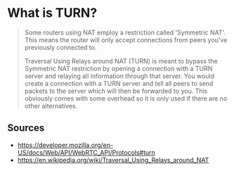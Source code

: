 # What is TURN?

> Some routers using NAT employ a restriction called 'Symmetric NAT'. This means the router will only accept connections from peers you've previously connected to.
>
> Traversal Using Relays around NAT (TURN) is meant to bypass the Symmetric NAT restriction by opening a connection with a TURN server and relaying all information through that server. You would create a connection with a TURN server and tell all peers to send packets to the server which will then be forwarded to you. This obviously comes with some overhead so it is only used if there are no other alternatives.

## Sources
* https://developer.mozilla.org/en-US/docs/Web/API/WebRTC_API/Protocols#turn
* https://en.wikipedia.org/wiki/Traversal_Using_Relays_around_NAT
